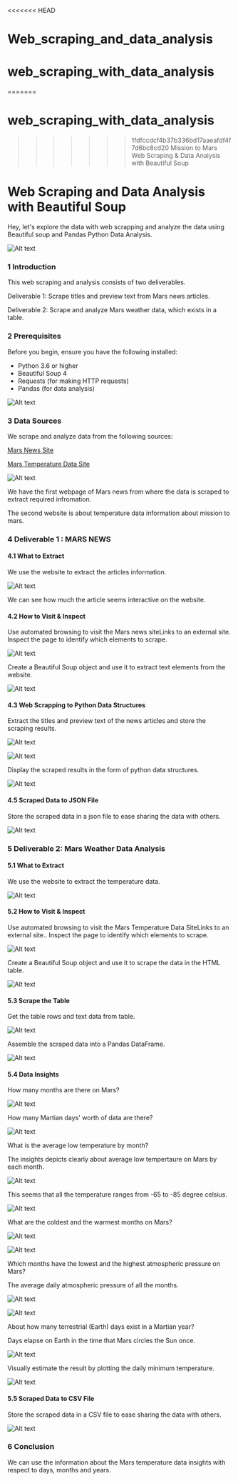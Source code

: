 <<<<<<< HEAD
# Web_scraping_and_data_analysis
 
# web_scraping_with_data_analysis
=======
 # web_scraping_with_data_analysis
>>>>>>> 1fdfccdcf4b37b336bd17aaeafdf4f7d6bc8cd20
 Mission to Mars Web Scraping & Data Analysis with Beautiful Soup


# Web Scraping and Data Analysis with Beautiful Soup

Hey, let's explore the data with web scrapping and analyze the data using Beautiful soup and Pandas Python Data Analysis.


![Alt text](images/1_web_scrapping.png)


### 1 Introduction 

This web scraping and analysis consists of two deliverables.

Deliverable 1: Scrape titles and preview text from Mars news articles.

Deliverable 2: Scrape and analyze Mars weather data, which exists in a table.


### 2 Prerequisites

Before you begin, ensure you have the following installed:

- Python 3.6 or higher
- Beautiful Soup 4
- Requests (for making HTTP requests)
- Pandas (for data analysis)

![Alt text](images/3_libraries.png)

### 3 Data Sources


We scrape and analyze data from the following sources:

[Mars News Site](https://static.bc-edx.com/data/web/mars_news/index.html)

[Mars Temperature Data Site](https://static.bc-edx.com/data/web/mars_facts/temperature.html)


![Alt text](images/2_mars.jpg)


We have the first webpage of Mars news from where the data is scraped to extract required infromation.

The second website is about temperature data information about mission to mars.


### 4 Deliverable 1 : MARS NEWS

#### 4.1 What to Extract

We use the website to extract the articles information.


![Alt text](images/4_mars_news.png)


We can see how much the article seems interactive on the website.

#### 4.2 How to Visit & Inspect

Use automated browsing to visit the Mars news siteLinks to an external site. Inspect the page to identify which elements to scrape.


![Alt text](images/5_visit_news.png)


Create a Beautiful Soup object and use it to extract text elements from the website.


![Alt text](images/6_soup_object.png)


#### 4.3 Web Scrapping to Python Data Structures

Extract the titles and preview text of the news articles and store the scraping results.


![Alt text](images/d1_empty_list.png)


![Alt text](images/d1_extract_articles.png)


Display the scraped results in the form of python data structures.


![Alt text](images/d1_results.png)


#### 4.5 Scraped Data to JSON File

Store the scraped data in a json file to ease sharing the data with others.


![Alt text](images/d1_json.png)


### 5 Deliverable 2: Mars Weather Data Analysis

#### 5.1 What to Extract

We use the website to extract the temperature data.


![Alt text](images/d2_mars_data.png)


#### 5.2 How to Visit & Inspect

Use automated browsing to visit the Mars Temperature Data SiteLinks to an external site.. Inspect the page to identify which elements to scrape.


![Alt text](images/d2_visit_table.png)


Create a Beautiful Soup object and use it to scrape the data in the HTML table.


![Alt text](images/d2_soup.png)


#### 5.3 Scrape the Table

Get the table rows and text data from table.


![Alt text](images/d2_scrap_table.png)


Assemble the scraped data into a Pandas DataFrame.


![Alt text](images/d2_table_df.png)


#### 5.4 Data Insights

How many months are there on Mars?


![Alt text](images/d2_number_of_months.png)


How many Martian days' worth of data are there?


![Alt text](images/d2_sol_number.png)


What is the average low temperature by month?

The insights depicts clearly about average low tempertaure on Mars by each month. 


![Alt text](images/d2_min_temp_df.png)


This seems that all the temperature ranges from -65 to -85 degree celsius.

![Alt text](images/d2_avg_low_temp.png)


What are the coldest and the warmest months on Mars?


![Alt text](images/d2_coolest_hottest_month.png)


![Alt text](images/d2_bar_plot_coolest_hottest_months.png)


Which months have the lowest and the highest atmospheric pressure on Mars? 

The average daily atmospheric pressure of all the months.

![Alt text](images/d2_atmospheric_pressure.png)


![Alt text](images/d2_bar_plot_atmospheric_pressure.png)


About how many terrestrial (Earth) days exist in a Martian year?

Days elapse on Earth in the time that Mars circles the Sun once.


![Alt text](images/d2_terresterial_days.png)


Visually estimate the result by plotting the daily minimum temperature.


![Alt text](images/d2_daily_min_temp_mars.png)



#### 5.5 Scraped Data to CSV File

Store the scraped data in a CSV file to ease sharing the data with others.


![Alt text](images/d2_mars_temp_data_csv.png)



### 6 Conclusion

We can use the information about the Mars temperature data insights with respect to days, months and years. 

